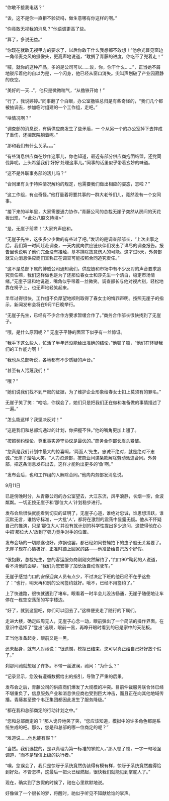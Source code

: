 “你敢不接我电话？”

“诶，这不是你一直拒不验货吗，做生意哪有你这样的啊。”

“你竟敢无视我的消息？”他语调更高了些。

“算了，多说无益。”

“你现在就敢无视甲方的要求了，以后你敢干什么我想都不敢想！”他余光瞥见窗边一角带麦克风的摄像头，更高声地说道，“耽搁了青藤的进度，你吃不了兜着走！”

“嘁，就你的这种产品，多的是公司可以……诶，你，你干什么……”，正当她不屑地驳斥着他的自以为是，一个闪身，他已经从窗口消失。尖叫声划破了产业园寂静的夜空。



“美好的一天…”，他只是微微喘气，“从撸铁开始！”

“行了，我说婷婷。”同事翻了个白眼，办公室撸铁总归是有些奇怪的，“我们几个都被抽调去，参加临时组建的一个工作组，走吧。”

“啥情况啊？”

“调查部的消息说，有俩供应商发生了些矛盾，一 个从另一个的办公室掉下去摔成了重伤，还搁医院躺着呢。”

“那和我们有什么关系。。。”

“有些消息供应商在炒作这事儿，你也知道，最近有部分供应商抱团结盟，还党同伐异呢。上头希望我们‘好好’处理这事儿。”同事的话里似乎带着玄妙的味道。

“这不是外联事务部的活儿吗？”

“合同里有关于特殊情况解约的规定，也需要我们做出相应的姿态，忘啦？”



“这工作组，有点奇怪。”他打量着将要共事的一群大老爷们儿，竟然没有一个女同事。

“接下来的半年里，大家需要通力协作，”青藤公司的总裁无崖子突然从房间的天花板出现，“<此处八股文待填>”

“是，无崖子前辈！”大家齐声应和。



“无崖子先生，这多多少少做的有些过了吧。”发话的是调查部部长，“上次出事之后，我们第一时间赶赴调查，一天内就向供应链伙伴们发出了详尽的调查报告。报告里也说明了他们完全没有接触，基本排除故意伤人的可能。这才过5天，外务部就又向消息供应商们宣称正在调查可能按照合同追究责任。”

“这不是总部下属的博威公司通知我们，供应链和市场中有不少反对的声音要求追究责任嘛，我们这样做也是为了还那位春女士和莎先生一个清白，稳定市场情绪。”无崖子温和地说道，嘴角似乎带着一丝微笑。调查部长与他对视片刻，轻松地靠在椅子上，也无声地轻笑起来。



半年过得很快，工作组不负厚望地顺利取得了春女士的悔罪声明。按照无崖子的指示，新闻发布会将在9月11日晚举行。

“无崖子先生，已经有不少合作方要求暂缓合作了。”商务合作部长很快找到了无崖子。

“哦，是什么原因呢？” 无崖子平静的面容下似乎有一丝惊讶。

“我手下这么些人，忙活了半年还没能给出准确的结论，”他顿了顿，“他们在怀疑我们的工作能力啊！”

“我也从总部听说，各地都有不少质疑的声音。”

“甚至有人污蔑我们！”

“哦？”

“她们说我们找不到严密的证据，为了维护企业形象给春女士扣上莫须有的罪名。”

无崖子笑了笑：“哈哈，你误会了，她们只是把我们正在做和准备做的事情描述了一遍。”

“怎么能这样？我坚决反对！”

“这是我们和总部沟通过的计划，你把握不住。”他的嘴角更加上翘了。

“按照契约理论，尊重事实遵守协议是最优的。”商务合作部长眉头紧皱。

“您真是我们计划中最大的惊喜啊，‘两面人’先生。忠诚不绝对，就是绝对不忠诚。”无崖子蛤哈大笑，“人力资源部，按商业间谍条款解除劳动派遣合同。外务部，把这条消息发布出去，这样才能钓出更多的‘鱼’啊。”

“发布会后，也和工作组的人解除合同。”他向内务部发消息说。



9月11日

已是傍晚时分，从青藤公司的办公室望去，大江东流，风平浪静，长烟一空，金波粼粼。一切正按无崖子和‘那位大人’计划稳步进行。

发布会后很快就能看到切实的证明了，无崖子心道，谁绝对忠诚，谁思想活跃，谁沉默无言，谁恪守标准，一大批‘人’，都将在激烈的震荡中显露无疑。他从不怀疑自己的推演，只是‘那位大人’并没有就计划的科学性提出多少追问，这使得他在心中把‘那位大人’放到了强力竞争对手的位置。



发布会场的一切顺遂也好，炸锅也罢，都已经如同苍蝇拍下的虫子般无关紧要了。无崖子现在心情极好，正准时踏上回家的路——他准备给自己放个好假。

“很抱歉，总裁先生，您的客运服务商刚刚突然解约了，”门口90°鞠躬的人说道，看不清他的面容，“我们为您安排了加长版自动驾驶车。”

无崖子感觉门口的安保迎宾人员有点少，不过决定下班的他已经不在乎这些了：“也行，明天再和别的公司签约就好。哦不，已经不用签约了。”

上了快速路，很快就遇到了堵车。眼看着一时半会儿没法畅通，无崖子随便地让车停在一栋空空荡荡的写字楼边。

“好了，就到这里吧，你们可以回去了。”这样便支走了随行的下属们。



走进大楼，确定四周无人，无崖子心念一动，眼前弹出了一个简洁的操作界面。在意识中选择了“登出”选项，眼前一黑，再睁开眼时看到的已是家中的天花板。

正当他准备起身，眼前又是一黑。

还未起身，就有人对祂说：“很遗憾，模拟已结束，您可以真正给自己好好放个假了。”

刹那间祂就想起了许多。不带一丝波澜，祂问：“为什么？”

“记录显示，您没有遵循数据给出的指引，导致了严重的后果。

发布会之后，青藤公司的供应商们爆发了大规模的冲突。目前仲裁服务联合体已经不堪重负了，信息服务产业和消息供应商也受到巨大冲击，而且正在向其他地域传播。青藤甚至整个韦正集团都因此发生了服务降级。”

“都在我和总部商定的行动计划之中。”

“您和总部商定的？”那人诡异地笑了笑，“您应该知道，模拟中的许多角色都是系统生成的吧。那么，您是和总部的哪一位商定的呢？”

“难道说……他也能有假？”

“当然。我们选拔的，是以真理为第一标准的掌舵人，”那人顿了顿，一字一句地强调道，“而不是轻信上级的执行者。”

“噢，您误会了，我只是惊讶于系统竟然伪装得有模有样，惊讶于系统竟然蠢得恰到好处。不管怎样，这最后一把火已经燃起，很快我们就能见到掌舵人了。”

现在，确实到了放假的时候了，祂在心里默默地说。



好像做了一个很长的梦，将醒时，祂似乎听见不知献给谁的掌声。

